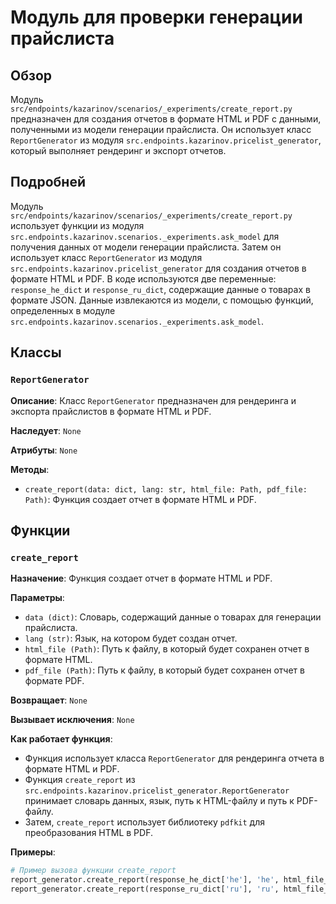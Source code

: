 # Модуль для проверки генерации прайслиста

## Обзор

Модуль `src/endpoints/kazarinov/scenarios/_experiments/create_report.py`  предназначен для создания отчетов в формате HTML и PDF с данными, полученными из модели  генерации прайслиста. Он использует класс `ReportGenerator` из модуля `src.endpoints.kazarinov.pricelist_generator`, который выполняет рендеринг и экспорт отчетов.

## Подробней

Модуль `src/endpoints/kazarinov/scenarios/_experiments/create_report.py`  использует функции из модуля `src.endpoints.kazarinov.scenarios._experiments.ask_model` для получения данных от модели генерации прайслиста. Затем он использует класс `ReportGenerator` из модуля `src.endpoints.kazarinov.pricelist_generator` для создания отчетов в формате HTML и PDF.
В коде используются две переменные: `response_he_dict` и `response_ru_dict`, содержащие данные о товарах в формате JSON. Данные  извлекаются из модели, с помощью функций, определенных в модуле `src.endpoints.kazarinov.scenarios._experiments.ask_model`.

## Классы

### `ReportGenerator`

**Описание**: Класс `ReportGenerator`  предназначен для рендеринга и экспорта прайслистов в формате HTML и PDF.

**Наследует**:  `None`

**Атрибуты**: `None`

**Методы**:

- `create_report(data: dict, lang: str, html_file: Path, pdf_file: Path)`:  Функция создает отчет в формате HTML и PDF. 

## Функции

### `create_report`

**Назначение**:  Функция создает отчет в формате HTML и PDF. 

**Параметры**:

- `data (dict)`: Словарь, содержащий данные о товарах для генерации прайслиста.
- `lang (str)`: Язык, на котором будет создан отчет.
- `html_file (Path)`: Путь к файлу, в который будет сохранен отчет в формате HTML.
- `pdf_file (Path)`: Путь к файлу, в который будет сохранен отчет в формате PDF.

**Возвращает**: `None`

**Вызывает исключения**: `None`


**Как работает функция**:

- Функция  использует  класса `ReportGenerator` для  рендеринга отчета в формате HTML и PDF. 
- Функция `create_report` из  `src.endpoints.kazarinov.pricelist_generator.ReportGenerator` принимает  словарь данных, язык, путь к HTML-файлу и путь к PDF-файлу. 
- Затем,  `create_report`  использует  библиотеку `pdfkit`  для  преобразования  HTML  в  PDF.

**Примеры**:

```python
# Пример вызова функции create_report
report_generator.create_report(response_he_dict['he'], 'he', html_file_he, pdf_file_he)
report_generator.create_report(response_ru_dict['ru'], 'ru', html_file_ru, pdf_file_ru)